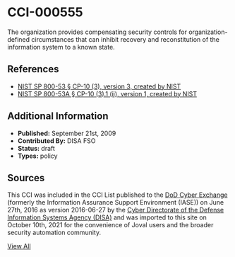 # CCI-000555

The organization provides compensating security controls for organization-defined circumstances that can inhibit recovery and reconstitution of the information system to a known state.

## References ##

* [NIST SP 800-53 § CP-10 (3), version 3, created by NIST](http://csrc.nist.gov/publications/PubsSPs.html)
* [NIST SP 800-53A § CP-10 (3).1 (ii), version 1, created by NIST](http://csrc.nist.gov/publications/PubsSPs.html)


## Additional Information ##

* **Published:** September 21st, 2009
* **Contributed By:** DISA FSO
* **Status:** draft
* **Types:** policy

## Sources ##

This CCI was included in the CCI List published to the [DoD Cyber Exchange](https://public.cyber.mil/stigs/cci/)
(formerly the Information Assurance Support Environment (IASE)) on June 27th, 2016 as version
2016-06-27 by the [Cyber Directorate of the Defense Information Systems Agency (DISA)](https://public.cyber.mil/about-cyber/)
and was imported to this site on October 10th, 2021 for the convenience of Joval users and the broader
security automation community.

[View All](../README.md)

